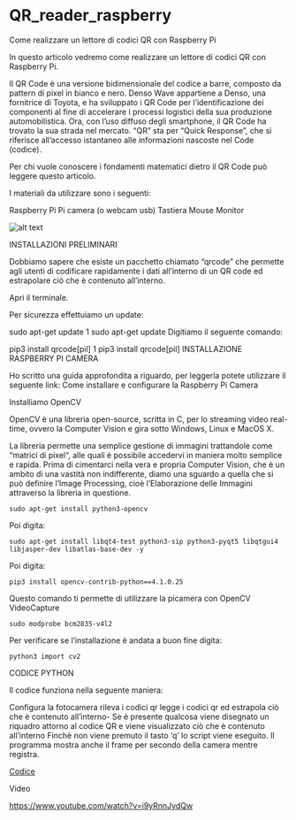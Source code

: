 # QR_reader_raspberry
Come realizzare un lettore di codici QR con Raspberry Pi

In questo articolo vedremo come realizzare un lettore di codici QR con Raspberry Pi.

Il QR Code è una versione bidimensionale del codice a barre, composto da pattern di pixel in bianco e nero. Denso Wave appartiene a Denso, una fornitrice di Toyota, e ha sviluppato i QR Code per l’identificazione dei componenti al fine di accelerare i processi logistici della sua produzione automobilistica. Ora, con l’uso diffuso degli smartphone, il QR Code ha trovato la sua strada nel mercato. “QR” sta per “Quick Response”, che si riferisce all’accesso istantaneo alle informazioni nascoste nel Code (codice).

Per chi vuole conoscere i fondamenti matematici dietro il QR Code può leggere questo articolo.

I materiali da utilizzare sono i seguenti:

Raspberry Pi
Pi camera (o webcam usb)
Tastiera
Mouse
Monitor

![alt text](https://i0.wp.com/www.moreware.org/wp/wp-content/uploads/2021/11/raspberry-pi-qr-code-reader-featured-image.jpg?w=820&ssl=1)

INSTALLAZIONI PRELIMINARI

Dobbiamo sapere che esiste un pacchetto chiamato “qrcode” che permette agli utenti di codificare rapidamente i dati all’interno di un QR code ed estrapolare ciò che è contenuto all’interno.

Apri il terminale.

Per sicurezza effettuiamo un update:

sudo apt-get update
1
sudo apt-get update
Digitiamo il seguente comando:

pip3 install qrcode[pil]
1
pip3 install qrcode[pil]
INSTALLAZIONE RASPBERRY PI CAMERA

Ho scritto una guida approfondita a riguardo, per leggerla potete utilizzare il seguente link: Come installare e configurare la Raspberry Pi Camera

Installiamo OpenCV

OpenCV è una libreria open-source, scritta in C, per lo streaming video real-time, ovvero la Computer Vision e gira sotto Windows, Linux e MacOS X.

La libreria permette una semplice gestione di immagini trattandole come “matrici di pixel“, alle quali è possibile accedervi in maniera molto semplice e rapida. Prima di cimentarci nella vera e propria Computer Vision, che è un ambito di una vastità non indifferente, diamo una sguardo a quella che si può definire l’Image Processing, cioè l’Elaborazione delle Immagini attraverso la libreria in questione.

`sudo apt-get install python3-opencv`

Poi digita:

`sudo apt-get install libqt4-test python3-sip python3-pyqt5 libqtgui4 libjasper-dev libatlas-base-dev -y`

Poi digita:

`pip3 install opencv-contrib-python==4.1.0.25`

Questo comando ti permette di utilizzare la picamera con OpenCV VideoCapture

`sudo modprobe bcm2835-v4l2`

Per verificare se l’installazione è andata a buon fine digita:

`python3
import cv2`

CODICE PYTHON

Il codice funziona nella seguente maniera:

Configura la fotocamera
rileva i codici qr
legge i codici qr ed estrapola ciò che è contenuto all’interno-
Se è presente qualcosa viene disegnato un riquadro attorno al codice QR e viene visualizzato ciò che è contenuto all’interno
Finchè non viene premuto il tasto ‘q’ lo script viene eseguito.
Il programma mostra anche il frame per secondo della camera mentre registra.

[Codice](https://github.com/SimoneMoreWare/QR_reader_raspberry/blob/main/qr.py)

Video

https://www.youtube.com/watch?v=i9yRnnJydQw
